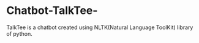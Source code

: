 # Chatbot-TalkTee-
TalkTee is a chatbot created using NLTK(Natural Language ToolKit) library of python.
